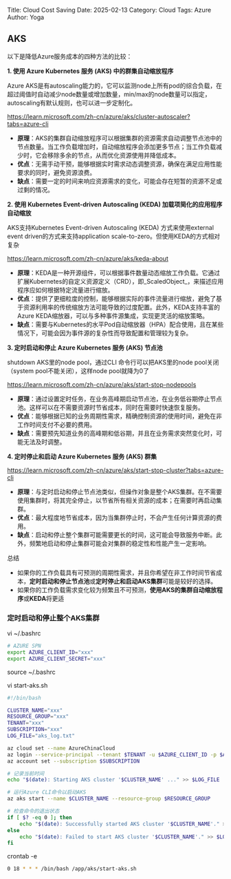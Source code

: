 Title: Cloud Cost Saving
Date: 2025-02-13
Category: Cloud
Tags: Azure
Author: Yoga

## AKS

以下是降低Azure服务成本的四种方法的比较：

**1. 使用 Azure Kubernetes 服务 (AKS) 中的群集自动缩放程序**

Azure AKS是有autoscaling能力的，它可以监测node上所有pod的综合负载，在超过阈值时自动减少node数量或增加数量，min/max的node数量可以指定，autoscaling有默认规则，也可以进一步定制化。

https://learn.microsoft.com/zh-cn/azure/aks/cluster-autoscaler?tabs=azure-cli

- **原理**：AKS的集群自动缩放程序可以根据集群的资源需求自动调整节点池中的节点数量。当工作负载增加时，自动缩放程序会添加更多节点；当工作负载减少时，它会移除多余的节点，从而优化资源使用并降低成本。
- **优点**：无需手动干预，能够根据实时需求动态调整资源，确保在满足应用性能要求的同时，避免资源浪费。
- **缺点**：需要一定的时间来响应资源需求的变化，可能会存在短暂的资源不足或过剩的情况。

**2. 使用 Kubernetes Event-driven Autoscaling (KEDA) 加载项简化的应用程序自动缩放**

AKS支持Kubernetes Event-driven Autoscaling (KEDA) 方式来使用external event driven的方式来支持application scale-to-zero。但使用KEDA的方式相对复杂

https://learn.microsoft.com/zh-cn/azure/aks/keda-about

- **原理**：KEDA是一种开源组件，可以根据事件数量动态缩放工作负载。它通过扩展Kubernetes的自定义资源定义（CRD），即_ScaledObject_，来描述应用程序应如何根据特定流量进行缩放。
- **优点**：提供了更细粒度的控制，能够根据实际的事件流量进行缩放，避免了基于资源利用率的传统缩放方法可能导致的过度配置。此外，KEDA支持丰富的Azure KEDA缩放器，可以与多种事件源集成，实现更灵活的缩放策略。
- **缺点**：需要与Kubernetes的水平Pod自动缩放器（HPA）配合使用，且在某些情况下，可能会因为事件源的复杂性而导致配置和管理较为复杂。

**3. 定时启动和停止 Azure Kubernetes 服务 (AKS) 节点池**

shutdown AKS里的node pool，通过CLI 命令行可以把AKS里的node pool关闭（system pool不能关闭），这样node pool就降为0了

https://learn.microsoft.com/zh-cn/azure/aks/start-stop-nodepools

- **原理**：通过设置定时任务，在业务高峰期启动节点池，在业务低谷期停止节点池。这样可以在不需要资源时节省成本，同时在需要时快速恢复服务。
- **优点**：能够根据已知的业务周期性需求，精确控制资源的使用时间，避免在非工作时间支付不必要的费用。
- **缺点**：需要预先知道业务的高峰期和低谷期，并且在业务需求突然变化时，可能无法及时调整。

**4. 定时停止和启动 Azure Kubernetes 服务 (AKS) 群集**

https://learn.microsoft.com/zh-cn/azure/aks/start-stop-cluster?tabs=azure-cli

- **原理**：与定时启动和停止节点池类似，但操作对象是整个AKS集群。在不需要使用集群时，将其完全停止，以节省所有相关资源的成本；在需要时再启动集群。
- **优点**：最大程度地节省成本，因为当集群停止时，不会产生任何计算资源的费用。
- **缺点**：启动和停止整个集群可能需要更长的时间，这可能会导致服务中断。此外，频繁地启动和停止集群可能会对集群的稳定性和性能产生一定影响。

总结
- 如果你的工作负载具有可预测的周期性需求，并且你希望在非工作时间节省成本，**定时启动和停止节点池**或**定时停止和启动AKS集群**可能是较好的选择。
- 如果你的工作负载需求变化较为频繁且不可预测，**使用AKS的集群自动缩放程序**或**KEDA**将更适

### 定时启动和停止整个AKS集群

vi ~/.bashrc
```bash
# AZURE SPN
export AZURE_CLIENT_ID="xxx"
export AZURE_CLIENT_SECRET="xxx"
```
source ~/.bashrc

vi start-aks.sh
```sh
#!/bin/bash

CLUSTER_NAME="xxx"
RESOURCE_GROUP="xxx"
TENANT="xxx"
SUBSCRIPTION="xxx"
LOG_FILE="aks_log.txt"

az cloud set --name AzureChinaCloud
az login --service-principal --tenant $TENANT -u $AZURE_CLIENT_ID -p $AZURE_CLIENT_SECRET
az account set --subscription $SUBSCRIPTION

# 记录当前时间
echo "$(date): Starting AKS cluster '$CLUSTER_NAME' ..." >> $LOG_FILE

# 运行Azure CLI命令以启动AKS
az aks start --name $CLUSTER_NAME --resource-group $RESOURCE_GROUP

# 检查命令的退出状态
if [ $? -eq 0 ]; then
    echo "$(date): Successfully started AKS cluster '$CLUSTER_NAME'." >> $LOG_FILE
else
    echo "$(date): Failed to start AKS cluster '$CLUSTER_NAME'." >> $LOG_FILE
fi
```

crontab -e
```bash
0 18 * * * /bin/bash /app/aks/start-aks.sh
```
